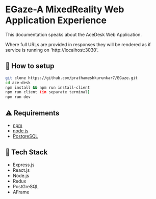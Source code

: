 # EGaze-A MixedReality Web Application Experience

This documentation speaks about the AceDesk Web Application.

Where full URLs are provided in responses they will be rendered as if service
is running on 'http://localhost:3030'.

## :wrench: How to setup

```bash
git clone https://github.com/prathameshkurunkar7/EGaze.git
cd ace-desk
npm install && npm run install-client
npm run client (in separate terminal)
npm run dev
```

## :warning: Requirements

- [npm](https://yarnpkg.com)
- [node.js](https://zeit.co/download)
- [PostgreSQL](https://www.postgreSQL.com/)

## :hamburger: Tech Stack

- Express.js
- React.js
- Node.js
- Redux
- PostGreSQL
- AFrame